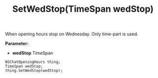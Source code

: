 ﻿---
uid: crmscript_ref_NSChatOpeningHours_SetWedStop
title: SetWedStop(TimeSpan wedStop)
intellisense: NSChatOpeningHours.SetWedStop
keywords: NSChatOpeningHours, GetWedStop
so.topic: reference
---

When opening hours stop on Wednesday. Only time-part is used.

**Parameter:** 
 - **wedStop** TimeSpan

```crmscript
NSChatOpeningHours thing;
TimeSpan wedStop;
thing.SetWedStop(wedStop);
```

